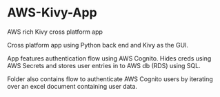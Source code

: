 # AWS-Kivy-App
AWS rich Kivy cross platform app

Cross platform app using Python back end and Kivy as the GUI.

App features authentication flow using AWS Cognito. Hides creds using AWS Secrets and stores user entries in to AWS db (RDS) using SQL.

Folder also contains flow to authenticate AWS Cognito users by iterating over an excel document containing user data.
